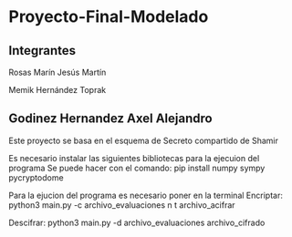 # Proyecto-Final-Modelado

## Integrantes 

Rosas Marín Jesús Martín 

Memik Hernández Toprak

Godinez Hernandez Axel Alejandro
---
Este proyecto se basa en el esquema de Secreto compartido de Shamir

Es necesario instalar las siguientes bibliotecas para la ejecuion del programa
Se puede hacer con el comando: 
pip install numpy sympy pycryptodome

Para la ejucion del programa es necesario poner en la terminal
Encriptar:
python3 main.py -c archivo_evaluaciones n t archivo_acifrar

Descifrar:
python3 main.py -d archivo_evaluaciones archivo_cifrado
